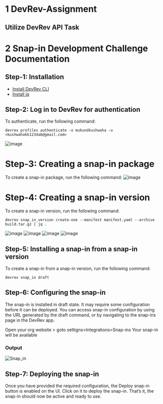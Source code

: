 # 1 DevRev-Assignment
## Utilize DevRev API Task
# 2 Snap-in Development Challenge Documentation


## Step-1: Installation
- [Install DevRev CLI](https://developer.devrev.ai/snapin-development/references/cli-install)
- [Install jq](https://jqlang.github.io/jq/)
## Step-2: Log in to DevRev for authentication
To authenticate, run the following command:
```
devrev profiles authenticate -o mukundkushwaha -u <kushwahakk1234ab@gmail.com>
```
![image](https://github.com/mukulkk21/DevRev-Assignment/assets/111633385/01329aa3-7318-496b-902e-c344942e48ec)

# Step-3: Creating a snap-in package
To create a snap-in package, run the following command:
![image](https://github.com/mukulkk21/DevRev-Assignment/assets/111633385/36ceefd0-6896-445f-b103-fbef0899141d)


# Step-4: Creating a snap-in version
To create a snap-in version, run the following command:
```
devrev snap_in_version create-one --manifest manifest.yaml --archive build.tar.gz | jq .
```
![image](https://github.com/mukulkk21/DevRev-Assignment/assets/111633385/cd9a3bb0-cf15-42fa-bc59-b8b5764d96f6)
![image](https://github.com/mukulkk21/DevRev-Assignment/assets/111633385/8634c3fd-3ee8-46a1-b0eb-21d087cdc04c)
![image](https://github.com/mukulkk21/DevRev-Assignment/assets/111633385/f3afd13a-25a7-4141-90db-d478c66fcc89)
![image](https://github.com/mukulkk21/DevRev-Assignment/assets/111633385/ccd3ad5b-b8f8-4726-845f-65d04ce49654)


## Step-5: Installing a snap-in from a snap-in version
To create a snap-in from a snap-in version, run the following command:
```
devrev snap_in draft
```

## Step-6: Configuring the snap-in
The snap-in is installed in draft state. It may require some configuration before it can be deployed.
You can access snap-in configuration by using the URL generated by the draft command, or by navigating to the snap-ins page in the DevRev app.

Open your org website > goto settigns>Integrations>Snap-ins
Your snap-in will be available
### Output
![Snap_in](https://github.com/Febiecode/DevRev-Hello-World-Snap-in/assets/93641901/b1513b24-1a24-448f-9627-ed28c55029b2)

## Step-7: Deploying the snap-in
Once you have provided the required configuration, the Deploy snap-in button is enabled on the UI. Click on it to deploy the snap-in. That’s it, the snap-in should now be active and ready to use.

